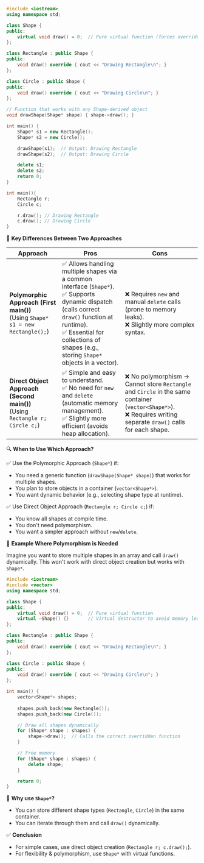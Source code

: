 ```cpp
#include <iostream>
using namespace std;

class Shape {
public:
    virtual void draw() = 0;  // Pure virtual function (forces override)
};

class Rectangle : public Shape {
public:
    void draw() override { cout << "Drawing Rectangle\n"; }
};

class Circle : public Shape {
public:
    void draw() override { cout << "Drawing Circle\n"; }
};

// Function that works with any Shape-derived object
void drawShape(Shape* shape) { shape->draw(); }  

int main() {
    Shape* s1 = new Rectangle();
    Shape* s2 = new Circle();

    drawShape(s1);  // Output: Drawing Rectangle
    drawShape(s2);  // Output: Drawing Circle

    delete s1;
    delete s2;
    return 0;
}

int main(){
    Rectangle r;
    Circle c;

    r.draw(); // Drawing Rectangle
    c.draw(); // Drawing Circle
}
```

🚀 **Key Differences Between Two Approaches**

| Approach | Pros | Cons |
| --- | --- | --- |
| **Polymorphic Approach (First main())**<br>(Using `Shape* s1 = new Rectangle();`) | ✅ Allows handling multiple shapes via a common interface (`Shape*`).<br>✅ Supports dynamic dispatch (calls correct `draw()` function at runtime).<br>✅ Essential for collections of shapes (e.g., storing `Shape*` objects in a vector). | ❌ Requires `new` and manual `delete` calls (prone to memory leaks).<br>❌ Slightly more complex syntax. |
| **Direct Object Approach (Second main())**<br>(Using `Rectangle r; Circle c;`) | ✅ Simple and easy to understand.<br>✅ No need for `new` and `delete` (automatic memory management).<br>✅ Slightly more efficient (avoids heap allocation). | ❌ No polymorphism → Cannot store `Rectangle` and `Circle` in the same container (`vector<Shape*>`).<br>❌ Requires writing separate `draw()` calls for each shape. |

🔍 **When to Use Which Approach?**

✅ Use the Polymorphic Approach (`Shape*`) if:
- You need a generic function (`drawShape(Shape* shape)`) that works for multiple shapes.
- You plan to store objects in a container (`vector<Shape*>`).
- You want dynamic behavior (e.g., selecting shape type at runtime).

✅ Use Direct Object Approach (`Rectangle r; Circle c;`) if:
- You know all shapes at compile time.
- You don't need polymorphism.
- You want a simpler approach without `new`/`delete`.

📌 **Example Where Polymorphism is Needed**

Imagine you want to store multiple shapes in an array and call `draw()` dynamically.
This won't work with direct object creation but works with `Shape*`.

```cpp
#include <iostream>
#include <vector>
using namespace std;

class Shape {
public:
    virtual void draw() = 0;  // Pure virtual function
    virtual ~Shape() {}       // Virtual destructor to avoid memory leaks
};

class Rectangle : public Shape {
public:
    void draw() override { cout << "Drawing Rectangle\n"; }
};

class Circle : public Shape {
public:
    void draw() override { cout << "Drawing Circle\n"; }
};

int main() {
    vector<Shape*> shapes;
    
    shapes.push_back(new Rectangle());
    shapes.push_back(new Circle());

    // Draw all shapes dynamically
    for (Shape* shape : shapes) {
        shape->draw();  // Calls the correct overridden function
    }

    // Free memory
    for (Shape* shape : shapes) {
        delete shape;
    }

    return 0;
}
```

🔹 **Why use `Shape*`?**

- You can store different shape types (`Rectangle`, `Circle`) in the same container.
- You can iterate through them and call `draw()` dynamically.

✅ **Conclusion**

- For simple cases, use direct object creation (`Rectangle r; c.draw();`).
- For flexibility & polymorphism, use `Shape*` with virtual functions.

